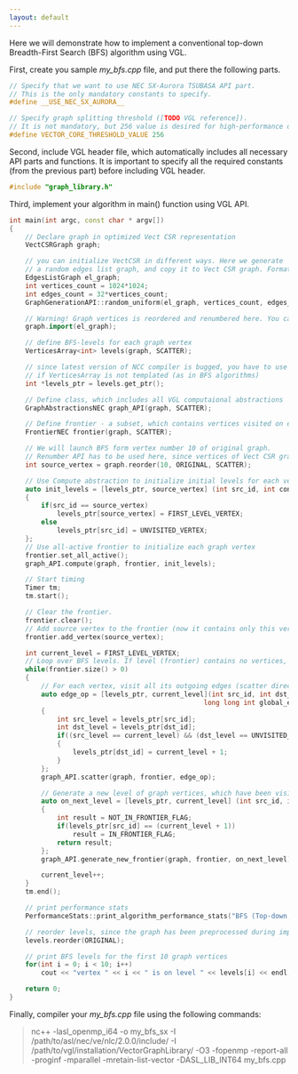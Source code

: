 ```yaml
---
layout: default
---
```


Here we will demonstrate how to implement a conventional
 top-down Breadth-First Search (BFS) algorithm using VGL.
 
First, create you sample _my_bfs.cpp_ file, and put there the following parts.

```c++
// Specify that we want to use NEC SX-Aurora TSUBASA API part. 
// This is the only mandatory constants to specify.
#define __USE_NEC_SX_AURORA__

// Specify graph splitting threshold ([TODO VGL reference]). 
// It is not mandatory, but 256 value is desired for high-performance of BFS algorithm 
#define VECTOR_CORE_THRESHOLD_VALUE 256
```

Second, include VGL header file, which automatically includes all necessary API parts 
and functions. It is important to specify all the required constants (from the previous part)
before including VGL header.

```c++
#include "graph_library.h"
```

Third, implement your algorithm in main() function using VGL API.

```c++
int main(int argc, const char * argv[])
{
    // Declare graph in optimized Vect CSR representation
    VectCSRGraph graph;

    // you can initialize VectCSR in different ways. Here we generate
    // a random edges list graph, and copy it to Vect CSR graph. Format conversion may take some time.
    EdgesListGraph el_graph;
    int vertices_count = 1024*1024;
    int edges_count = 32*vertices_count;
    GraphGenerationAPI::random_uniform(el_graph, vertices_count, edges_count, DIRECTED_GRAPH);

    // Warning! Graph vertices is reordered and renumbered here. You can use special VGL API functions to renumber vertices.
    graph.import(el_graph);

    // define BFS-levels for each graph vertex
    VerticesArray<int> levels(graph, SCATTER);

    // since latest version of NCC compiler is bugged, you have to use raw pointers to vertices array data in lambda functions,
    // if VerticesArray is not templated (as in BFS algorithms)
    int *levels_ptr = levels.get_ptr();

    // Define class, which includes all VGL computaional abstractions
    GraphAbstractionsNEC graph_API(graph, SCATTER);

    // Define frontier - a subset, which contains vertices visited on each BFS level
    FrontierNEC frontier(graph, SCATTER);

    // We will launch BFS form vertex number 10 of original graph.
    // Renumber API has to be used here, since vertices of Vect CSR graph are renumbered.
    int source_vertex = graph.reorder(10, ORIGINAL, SCATTER);

    // Use Compute abstraction to initialize initial levels for each vertex
    auto init_levels = [levels_ptr, source_vertex] (int src_id, int connections_count, int vector_index)
    {
        if(src_id == source_vertex)
            levels_ptr[source_vertex] = FIRST_LEVEL_VERTEX;
        else
            levels_ptr[src_id] = UNVISITED_VERTEX;
    };
    // Use all-active frontier to initialize each graph vertex
    frontier.set_all_active();
    graph_API.compute(graph, frontier, init_levels);

    // Start timing
    Timer tm;
    tm.start();

    // Clear the frontier.
    frontier.clear();
    // Add source vertex to the frontier (now it contains only this vertex).
    frontier.add_vertex(source_vertex);

    int current_level = FIRST_LEVEL_VERTEX;
    // Loop over BFS levels. If level (frontier) contains no vertices, stop the algorithm.
    while(frontier.size() > 0)
    {
        // For each vertex, visit all its outgoing edges (scatter direction).
        auto edge_op = [levels_ptr, current_level](int src_id, int dst_id, int local_edge_pos,
                                                 long long int global_edge_pos, int vector_index, DelayedWriteNEC &delayed_write)
        {
            int src_level = levels_ptr[src_id];
            int dst_level = levels_ptr[dst_id];
            if((src_level == current_level) && (dst_level == UNVISITED_VERTEX))
            {
                levels_ptr[dst_id] = current_level + 1;
            }
        };
        graph_API.scatter(graph, frontier, edge_op);

        // Generate a new level of graph vertices, which have been visited in scatter abstraction.
        auto on_next_level = [levels_ptr, current_level] (int src_id, int connections_count)->int
        {
            int result = NOT_IN_FRONTIER_FLAG;
            if(levels_ptr[src_id] == (current_level + 1))
                result = IN_FRONTIER_FLAG;
            return result;
        };
        graph_API.generate_new_frontier(graph, frontier, on_next_level);

        current_level++;
    }
    tm.end();

    // print performance stats
    PerformanceStats::print_algorithm_performance_stats("BFS (Top-down, NEC)", tm.get_time(), graph.get_edges_count(), current_level);

    // reorder levels, since the graph has been preprocessed during import
    levels.reorder(ORIGINAL);

    // print BFS levels for the first 10 graph vertices
    for(int i = 0; i < 10; i++)
        cout << "vertex " << i << " is on level " << levels[i] << endl;

    return 0;
}
```

Finally, compiler your _my_bfs.cpp_ file using the following commands:

> nc++ -lasl_openmp_i64 -o my_bfs_sx -I /path/to/asl/nec/ve/nlc/2.0.0/include/ -I /path/to/vgl/installation/VectorGraphLibrary/ -O3 -fopenmp -report-all -proginf -mparallel -mretain-list-vector -DASL_LIB_INT64 my_bfs.cpp

